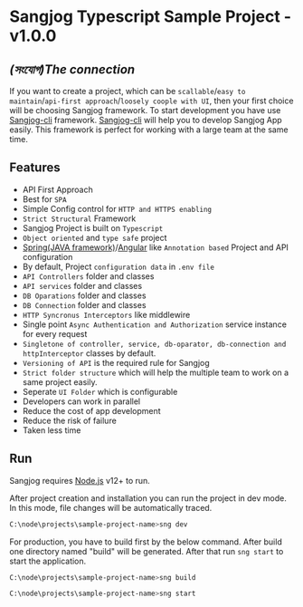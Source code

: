 # Sangjog Typescript Sample Project - v1.0.0
## _(সংযোগ)The connection_
If you want to create a project, which can be `scallable`/`easy to maintain`/`api-first approach`/`loosely coople with UI`, then your first choice will be choosing Sangjog framework.
To start development you have use [Sangjog-cli](https://www.npmjs.com/package/sangjog-cli) framework. [Sangjog-cli](https://www.npmjs.com/package/sangjog-cli) will help you to develop Sangjog App easily. This framework is perfect for working with a large team at the same time.

## Features
- API First Approach
- Best for `SPA`
- Simple Config control for `HTTP and HTTPS enabling`
- `Strict Structural` Framework
- Sangjog Project is built on `Typescript`
- `Object oriented` and `type safe` project
- [Spring(JAVA framework)](https://docs.spring.io/spring-framework/docs/3.2.x/spring-framework-reference/html/mvc.html)/[Angular](https://angular.io/start) like `Annotation based` Project and API configuration
- By default, Project `configuration data` in `.env file`
- `API Controllers` folder and classes
- `API services`  folder and classes
- `DB Oparations`  folder and classes
- `DB Connection`  folder and classes
- `HTTP Syncronus Interceptors` like middlewire
- Single point `Async Authentication and Authorization` service instance for every request
- `Singletone of controller, service, db-oparator, db-connection and httpInterceptor` classes by default.
- `Versioning of API` is the required rule for Sangjog
- `Strict folder structure` which will help the multiple team to work on a same project easily.
- Seperate `UI Folder` which is configurable
- Developers can work in parallel
- Reduce the cost of app development
- Reduce the risk of failure
- Taken less time


## Run
Sangjog requires [Node.js](https://nodejs.org/) v12+ to run.

After project creation and installation you can run the project in dev mode. In this mode, file changes will be automatically traced.
```sh
C:\node\projects\sample-project-name>sng dev
```
For production, you have to build first by the below command. After build one directory named "build" will be generated. 
After that run `sng start` to start the application.
```sh
C:\node\projects\sample-project-name>sng build
```
```sh
C:\node\projects\sample-project-name>sng start
```
